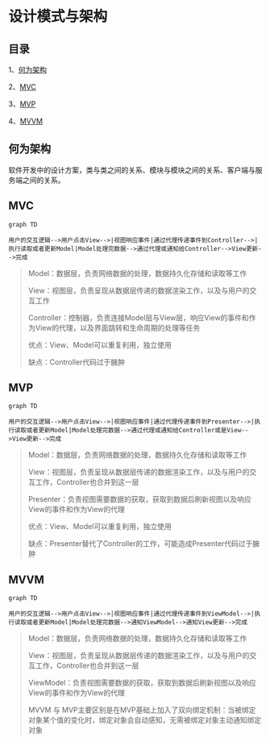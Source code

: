 # 设计模式与架构

## 目录

1、[何为架构](#何为架构)

2、[MVC](#MVC)

3、[MVP](#MVP)

4、[MVVM](#MVVM)

## 何为架构

软件开发中的设计方案，类与类之间的关系、模块与模块之间的关系、客户端与服务端之间的关系。

## MVC

```mermaid
graph TD

用户的交互逻辑-->用户点击View-->|视图响应事件|通过代理传递事件到Controller-->|执行读取或者更新Model|Model处理完数据-->通过代理或通知给Controller-->View更新-->完成

```
> Model：数据层，负责网络数据的处理，数据持久化存储和读取等工作
> 
> View：视图层，负责呈现从数据层传递的数据渲染工作，以及与用户的交互工作
> 
> Controller：控制器，负责连接Model层与View层，响应View的事件和作为View的代理，以及界面跳转和生命周期的处理等任务
> 
> 优点：View、Model可以重复利用，独立使用
> 
> 缺点：Controller代码过于臃肿

## MVP

```mermaid
graph TD

用户的交互逻辑-->用户点击View-->|视图响应事件|通过代理传递事件到Presenter-->|执行读取或者更新Model|Model处理完数据-->通过代理或通知给Controller或是View-->View更新-->完成

```
> Model：数据层，负责网络数据的处理，数据持久化存储和读取等工作
> 
> View：视图层，负责呈现从数据层传递的数据渲染工作，以及与用户的交互工作，Controller也合并到这一层
> 
> Presenter：负责视图需要数据的获取，获取到数据后刷新视图以及响应View的事件和作为View的代理
> 
> 优点：View、Model可以重复利用，独立使用
> 
> 缺点：Presenter替代了Controller的工作，可能造成Presenter代码过于臃肿

## MVVM

```mermaid
graph TD

用户的交互逻辑-->用户点击View-->|视图响应事件|通过代理传递事件到ViewModel-->|执行读取或者更新Model|Model处理完数据-->通知ViewModel-->通知View更新-->完成

```
> Model：数据层，负责网络数据的处理，数据持久化存储和读取等工作
> 
> View：视图层，负责呈现从数据层传递的数据渲染工作，以及与用户的交互工作，Controller也合并到这一层
> 
> ViewModel：负责视图需要数据的获取，获取到数据后刷新视图以及响应View的事件和作为View的代理
> 
> MVVM 与 MVP主要区别是在MVP基础上加入了双向绑定机制：当被绑定对象某个值的变化时，绑定对象会自动感知，无需被绑定对象主动通知绑定对象
